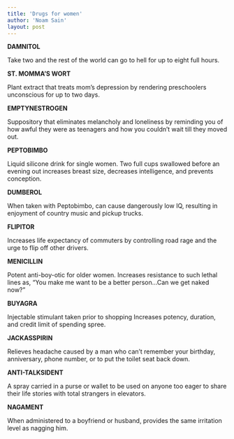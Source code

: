 ```yaml
---
title: 'Drugs for women'
author: 'Noam Sain'
layout: post
---
```


**DAMNITOL**

Take two and the rest of the world can go to hell for up to eight full hours.  
  
**ST. MOMMA’S WORT**

Plant extract that treats mom’s depression by rendering preschoolers unconscious for up to two days.

**EMPTYNESTROGEN**

Suppository that eliminates melancholy and loneliness by reminding you of how awful they were as teenagers and how you couldn’t wait till they moved out.

**PEPTOBIMBO**

Liquid silicone drink for single women. Two full cups swallowed before an evening out increases breast size, decreases intelligence, and prevents conception.

**DUMBEROL**

When taken with Peptobimbo, can cause dangerously low IQ, resulting in enjoyment of country music and pickup trucks.

**FLIPITOR**

Increases life expectancy of commuters by controlling road rage and the urge to flip off other drivers.

**MENICILLIN**

Potent anti-boy-otic for older women. Increases resistance to such lethal lines as, “You make me want to be a better person…Can we get naked now?”

**BUYAGRA**

Injectable stimulant taken prior to shopping Increases potency, duration, and credit limit of spending spree.

**JACKASSPIRIN**

Relieves headache caused by a man who can’t remember your birthday, anniversary, phone number, or to put the toilet seat back down.

**ANTI-TALKSIDENT**

A spray carried in a purse or wallet to be used on anyone too eager to share their life stories with total strangers in elevators.

**NAGAMENT**

When administered to a boyfriend or husband, provides the same irritation level as nagging him.